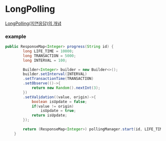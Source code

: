 # LongPolling

[LongPolling(지연응답)의 개념](https://d2.naver.com/helloworld/1052 "참조")

### example
``` java
public ResponseMap<Integer> progress(String id) {
		long LIFE_TIME = 10000;
    	long TRANSACTION = 5000;
    	long INTERVAL = 100;
    	
    	Builder<Integer> builder = new Builder<>();
    	builder.setInterval(INTERVAL)
    	.setTransactionTime(TRANSACTION)
    	.setObserve(()->{
    		return new Random().nextInt(3);
    	})
    	.setValidation((value, origin)->{
    		boolean isUpdate = false;
    		if(value != origin)
    			isUpdate = true;
			return isUpdate;
    	});
    	
    	return (ResponseMap<Integer>) pollingManager.start(id, LIFE_TIME, builder);
	}
```
